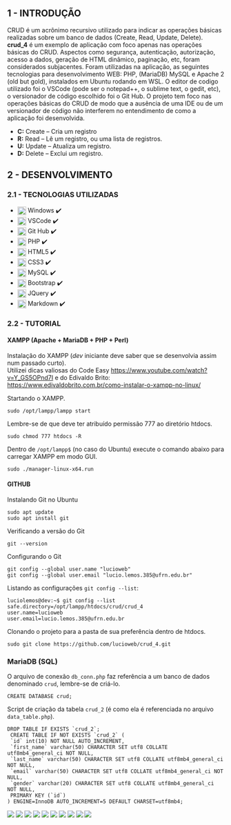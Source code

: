 <!--# CRUD com PHP e MySQL no VSCode, usando o Git Hub como versionador de código.-->
## 1 - INTRODUÇÃO
<!--### Olá! 👋 😎 👨-->
CRUD é um acrônimo recursivo utilizado para indicar as operações básicas realizadas sobre um banco de dados (Create, Read, Update, Delete). **crud_4** é um exemplo de aplicação com foco apenas nas operações básicas do CRUD. Aspectos como segurança, autenticação, autorização, acesso a dados, geração de HTML dinâmico, paginação, etc, foram considerados subjacentes. Foram utilizadas na aplicação, as seguintes tecnologias para desenvolvimento WEB: PHP, (MariaDB) MySQL e Apache 2 (old but gold), instalados em Ubuntu rodando em WSL. O editor de codigo utilizado foi o VSCode (pode ser o notepad++, o sublime text, o gedit, etc), o versionador de código escolhido foi o Git Hub. O projeto tem foco nas operações básicas do CRUD de modo que a ausência de uma IDE ou de um versionador de código não interferem no entendimento de como a aplicação foi desenvolvida.

- **C:** Create – Cria um registro
- **R:** Read – Lê um registro, ou uma lista de registros.
- **U:** Update – Atualiza um registro.
- **D:** Delete – Exclui um registro.

## 2 - DESENVOLVIMENTO
### 2.1 - TECNOLOGIAS UTILIZADAS

- <img align="center" heigth="15" width="20" src="https://cdn.jsdelivr.net/gh/devicons/devicon/icons/windows8/windows8-original.svg" /> Windows ✔️
- <img align="center" heigth="15" width="20" src="https://cdn.jsdelivr.net/gh/devicons/devicon/icons/vscode/vscode-original.svg" /> VSCode ✔️
- <img align="center" heigth="15" width="20" src="https://cdn.jsdelivr.net/gh/devicons/devicon/icons/github/github-original.svg" /> Git Hub ✔️
- <img align="center" heigth="15" width="20" src="https://cdn.jsdelivr.net/gh/devicons/devicon/icons/php/php-original.svg" /> PHP ✔️
- <img align="center" heigth="15" width="20" src="https://cdn.jsdelivr.net/gh/devicons/devicon/icons/html5/html5-original.svg" /> HTML5 ✔️
- <img align="center" heigth="15" width="20" src="https://cdn.jsdelivr.net/gh/devicons/devicon/icons/css3/css3-original.svg" /> CSS3 ✔️
- <img align="center" heigth="1cd /opt/lampp/htd5" width="20" src="https://cdn.jsdelivr.net/gh/devicons/devicon/icons/mysql/mysql-original.svg" /> MySQL ✔️
- <img align="center" heigth="15" width="20" src="https://cdn.jsdelivr.net/gh/devicons/devicon/icons/bootstrap/bootstrap-original.svg" /> Bootstrap ✔️
- <img align="center" heigth="15" width="20" src="https://cdn.jsdelivr.net/gh/devicons/devicon/icons/jquery/jquery-original.svg" /> JQuery ✔️
- <img align="center" heigth="15" width="20" src="https://cdn.jsdelivr.net/gh/devicons/devicon/icons/markdown/markdown-original.svg" /> Markdown ✔️
  
### 2.2 - TUTORIAL

#### **XAMPP (Apache + MariaDB + PHP + Perl)**

Instalação do XAMPP (*dev* iniciante deve saber que se desenvolvia assim num passado curto).</br> 
Utilizei dicas valiosas do Code Easy https://www.youtube.com/watch?v=Y_GS5OPnd7I e do Edivaldo Brito: https://www.edivaldobrito.com.br/como-instalar-o-xampp-no-linux/

Startando o XAMPP.

    sudo /opt/lampp/lampp start

Lembre-se de que deve ter atribuído permissão 777 ao diretório htdocs.

    sudo chmod 777 htdocs -R

Dentro de `/opt/lampp$` (no caso do Ubuntu) execute o comando abaixo para carregar XAMPP em modo GUI.

    sudo ./manager-linux-x64.run

#### **GITHUB**
Instalando Git no Ubuntu

    sudo apt update
    sudo apt install git
Verificando a versão do Git

    git --version

Configurando o Git

    git config --global user.name "lucioweb"
    git config --global user.email "lucio.lemos.385@ufrn.edu.br"

Listando as configurações `git config --list`:

    luciolemos@dev:~$ git config --list
    safe.directory=/opt/lampp/htdocs/crud/crud_4
    user.name=lucioweb
    user.email=lucio.lemos.385@ufrn.edu.br

Clonando o projeto para a pasta de sua preferência dentro de htdocs.

    sudo git clone https://github.com/lucioweb/crud_4.git


### **MariaDB (SQL)**
O arquivo de conexão `db_conn.php` faz referência a um banco de dados denominado `crud`, lembre-se de criá-lo.

    CREATE DATABASE crud;

Script de criação da tabela `crud_2` (é como ela é referenciada no arquivo `data_table.php`).

    DROP TABLE IF EXISTS `crud_2`;
     CREATE TABLE IF NOT EXISTS `crud_2` (
     `id` int(10) NOT NULL AUTO_INCREMENT,
     `first_name` varchar(50) CHARACTER SET utf8 COLLATE utf8mb4_general_ci NOT NULL,
     `last_name` varchar(50) CHARACTER SET utf8 COLLATE utf8mb4_general_ci NOT NULL,
     `email` varchar(50) CHARACTER SET utf8 COLLATE utf8mb4_general_ci NOT NULL,
     `gender` varchar(20) CHARACTER SET utf8 COLLATE utf8mb4_general_ci	NOT NULL,
     PRIMARY KEY (`id`)
    ) ENGINE=InnoDB AUTO_INCREMENT=5 DEFAULT CHARSET=utf8mb4;



<div style="display:inline_block">
  <!--<img align="center" heigth="15" width="20" src="https://cdn.jsdelivr.net/gh/devicons/devicon/icons/html5/html5-original.svg" /> -->
  <!-- <img align="center" heigth="15" width="20" src="https://cdn.jsdelivr.net/gh/devicons/devicon/icons/css3/css3-original.svg" /> -->
  <!-- <img align="center" heigth="15" width="20" src="https://cdn.jsdelivr.net/gh/devicons/devicon/icons/bootstrap/bootstrap-plain.svg" /> -->
  <!-- <img align="center" heigth="15" width="20" src="https://cdn.jsdelivr.net/gh/devicons/devicon/icons/mysql/mysql-original.svg" /> -->
  <!-- <img align="center" heigth="15" width="20" src="https://cdn.jsdelivr.net/gh/devicons/devicon/icons/ubuntu/ubuntu-plain.svg" /> -->
  <!-- <img align="center" heigth="15" width="20" src="https://cdn.jsdelivr.net/gh/devicons/devicon/icons/angularjs/angularjs-original.svg" /> -->
  <!-- <img align="center" heigth="30" width="40" src="https://cdn.jsdelivr.net/gh/devicons/devicon/icons/docker/docker-original.svg" /> -->
  <!-- <img align="center" heigth="30" width="40"  src="https://cdn.jsdelivr.net/gh/devicons/devicon/icons/gimp/gimp-original.svg" /> -->
  <!-- <img align="center" heigth="15" width="20" src="https://cdn.jsdelivr.net/gh/devicons/devicon/icons/laravel/laravel-plain.svg" /> -->
  <!-- <img align="center" heigth="15" width="20" src="https://cdn.jsdelivr.net/gh/devicons/devicon/icons/ssh/ssh-original.svg" /> -->
  <!-- <img align="center" heigth="15" width="20" src="https://cdn.jsdelivr.net/gh/devicons/devicon/icons/vscode/vscode-original.svg" /> -->
  <!-- <img align="center" heigth="30" width="40" src="https://cdn.jsdelivr.net/gh/devicons/devicon/icons/jetbrains/jetbrains-original.svg" /> -->
</div>

<!-- ![Anurag's GitHub stats](https://github-readme-stats.vercel.app/api?username=lucioweb&show_icons=true) -->
<div style="display:inline_block">

<img src="https://img.shields.io/badge/Windows-0078D6?style=for-the-badge&logo=windows&logoColor=white" />
<img src="https://img.shields.io/badge/VSCode-E34F26?style=for-the-badge&logo=vscode&logoColor=white" />
<img src="https://img.shields.io/badge/WAMPP-E34F26?style=for-the-badge&logo=wampp&logoColor=white" />
<img src="https://img.shields.io/badge/Markdown-E34F26?style=for-the-badge&logo=markdown&logoColor=white" />
<img src="https://img.shields.io/badge/HTML5-E34F26?style=for-the-badge&logo=html5&logoColor=white" />
<img src="https://img.shields.io/badge/CSS3-1572B6?style=for-the-badge&logo=css3&logoColor=white" />	
<img src="https://img.shields.io/badge/MySQL-E34F26?style=for-the-badge&logo=mysql&logoColor=white" />
<img src="https://img.shields.io/badge/GitHub-100000?style=for-the-badge&logo=github&logoColor=white" />
<img src="https://img.shields.io/badge/PHP-777BB4?style=for-the-badge&logo=php&logoColor=white" />
<img src="https://img.shields.io/badge/jQuery-0769AD?style=for-the-badge&logo=jquery&logoColor=white" />
<!-- <img src="https://img.shields.io/badge/HTML5-E34F26?style=for-the-badge&logo=html5&logoColor=white" /> -->
		
</div>


<!--
[![Top Langs](https://github-readme-stats.vercel.app/api/top-langs/?username=lucioweb&layout=compact)](https://github.com/lucioweb/github-readme-stats)
-->

<!-- 
https://devicon.dev/
https://dev.to/envoy_/150-badges-for-github-pnk
https://shields.io/
-->
